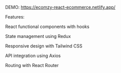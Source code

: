 DEMO: https://ecomzy-react-ecommerce.netlify.app/

Features:

React functional components with hooks

State management using Redux

Responsive design with Tailwind CSS

API integration using Axios

Routing with React Router
